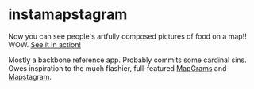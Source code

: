 instamapstagram
=================

Now you can see people's artfully composed pictures of food on a map!! WOW. [See it in action!](http://iirvine.github.com/instamapstagram/index.html)   

Mostly a backbone reference app. Probably commits some cardinal sins. Owes inspiration to the much flashier, full-featured [MapGrams](http://www.mapgrams.com/) and [Mapstagram](http://www.mapstagram.com/).
